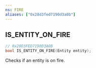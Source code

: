 ```yaml
---
ns: FIRE
aliases: ["0x28d3fed7190d3a0b"]
---
```

## IS_ENTITY_ON_FIRE

```c
// 0x28D3FED7190D3A0B
bool IS_ENTITY_ON_FIRE(Entity entity);
```

Checks if an entity is on fire.

